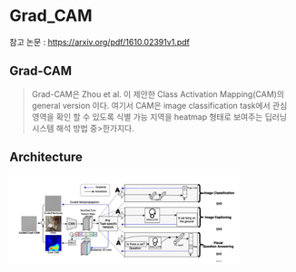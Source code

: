 Grad_CAM
=========
참고 논문 : <https://arxiv.org/pdf/1610.02391v1.pdf>    

Grad-CAM
---------
>Grad-CAM은 Zhou et al. 이 제안한 Class Activation Mapping(CAM)의 general version 이다. 여기서 CAM은 image classification task에서 관심 영역을 확인 할 수 있도록 식별 가능 지역을 heatmap 형태로 보여주는 딥러닝 시스템 해석 방법 중>한가지다.  

Architecture
------------
<img src="/image/1.JPG" width="80%" height="80%" title="img1" alt="img1"></img>

